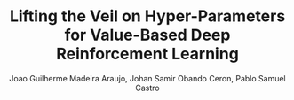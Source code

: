 ---
paperId: 9
author: Joao Guilherme Madeira Araujo, Johan Samir Obando Ceron, Pablo Samuel Castro
publicationauthor: Madeira Araujo, J. G. et al.
title: Lifting the Veil on Hyper-Parameters for Value-Based Deep Reinforcement Learning
pdf: --
poster: --
alt: --
type: Poster
topic: Reinforcement Learning
link: --
conference: neurips
year: 2021
tags: neurips-2021
location: Virtual
---